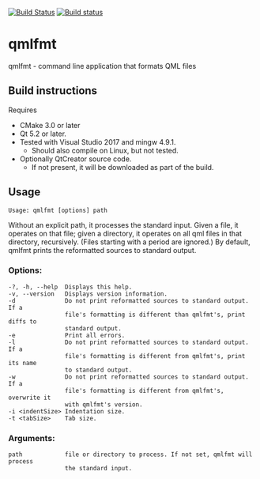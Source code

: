 [![Build Status](https://travis-ci.org/jesperhh/qmlfmt.svg?branch=master)](https://travis-ci.org/jesperhh/qmlfmt)
[![Build status](https://ci.appveyor.com/api/projects/status/qti9p9s9q9r3pkoo/branch/master?svg=true)](https://ci.appveyor.com/project/jesperhh/qmlfmt/branch/master)

# qmlfmt
qmlfmt - command line application that formats QML files

## Build instructions
Requires
- CMake 3.0 or later
- Qt 5.2 or later.
- Tested with Visual Studio 2017 and mingw 4.9.1.
  - Should also compile on Linux, but not tested.
- Optionally QtCreator source code.
  - If not present, it will be downloaded as part of the build.
  
## Usage
    Usage: qmlfmt [options] path

Without an explicit path, it processes the standard input. Given a file, it operates on that file; given a directory, it operates on all qml files in that directory, recursively. (Files starting with a period are ignored.) By default, qmlfmt prints the reformatted sources to standard output.

### Options:
    -?, -h, --help  Displays this help.
    -v, --version   Displays version information.
    -d              Do not print reformatted sources to standard output. If a
                    file's formatting is different than qmlfmt's, print diffs to
                    standard output.
    -e              Print all errors.
    -l              Do not print reformatted sources to standard output. If a
                    file's formatting is different from qmlfmt's, print its name
                    to standard output.
    -w              Do not print reformatted sources to standard output. If a
                    file's formatting is different from qmlfmt's, overwrite it
                    with qmlfmt's version.
    -i <indentSize> Indentation size.
    -t <tabSize>    Tab size.

### Arguments:
    path            file or directory to process. If not set, qmlfmt will process
                    the standard input.
